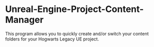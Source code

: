 # Unreal-Engine-Project-Content-Manager
 This program allows you to quickly create and/or switch your content folders for your Hogwarts Legacy UE project.
